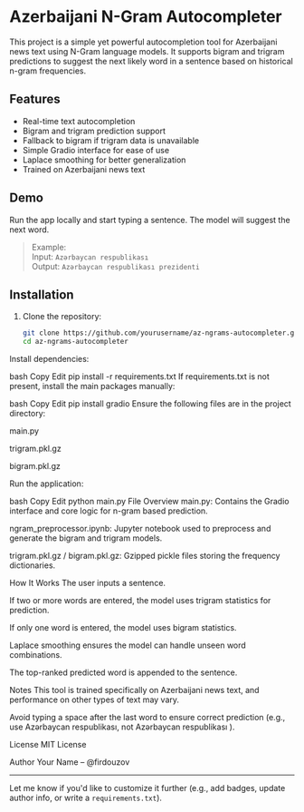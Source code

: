 # Azerbaijani N-Gram Autocompleter

This project is a simple yet powerful autocompletion tool for Azerbaijani news text using N-Gram language models. It supports bigram and trigram predictions to suggest the next likely word in a sentence based on historical n-gram frequencies.

## Features

- Real-time text autocompletion
- Bigram and trigram prediction support
- Fallback to bigram if trigram data is unavailable
- Simple Gradio interface for ease of use
- Laplace smoothing for better generalization
- Trained on Azerbaijani news text

## Demo

Run the app locally and start typing a sentence. The model will suggest the next word.

> Example:  
> Input: `Azərbaycan respublikası`  
> Output: `Azərbaycan respublikası prezidenti`

## Installation

1. Clone the repository:
   ```bash
   git clone https://github.com/yourusername/az-ngrams-autocompleter.git
   cd az-ngrams-autocompleter
Install dependencies:

bash
Copy
Edit
pip install -r requirements.txt
If requirements.txt is not present, install the main packages manually:

bash
Copy
Edit
pip install gradio
Ensure the following files are in the project directory:

main.py

trigram.pkl.gz

bigram.pkl.gz

Run the application:

bash
Copy
Edit
python main.py
File Overview
main.py: Contains the Gradio interface and core logic for n-gram based prediction.

ngram_preprocessor.ipynb: Jupyter notebook used to preprocess and generate the bigram and trigram models.

trigram.pkl.gz / bigram.pkl.gz: Gzipped pickle files storing the frequency dictionaries.

How It Works
The user inputs a sentence.

If two or more words are entered, the model uses trigram statistics for prediction.

If only one word is entered, the model uses bigram statistics.

Laplace smoothing ensures the model can handle unseen word combinations.

The top-ranked predicted word is appended to the sentence.

Notes
This tool is trained specifically on Azerbaijani news text, and performance on other types of text may vary.

Avoid typing a space after the last word to ensure correct prediction (e.g., use Azərbaycan respublikası, not Azərbaycan respublikası ).

License
MIT License

Author
Your Name – @firdouzov


---

Let me know if you'd like to customize it further (e.g., add badges, update author info, or write a `requirements.txt`).
